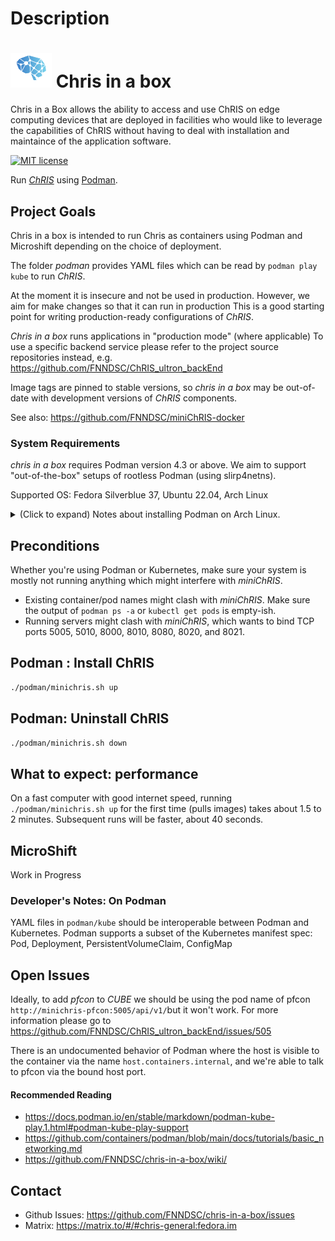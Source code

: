 # Description
# ![ChRIS logo](https://raw.githubusercontent.com/FNNDSC/ChRIS_ultron_backEnd/master/docs/assets/logo_chris.png) Chris in a box

Chris in a Box allows the ability to access and use ChRIS on edge computing devices that are deployed in facilities who would like to leverage the capabilities of ChRIS without having to deal with installation and maintaince of the application software. 

[![MIT license](https://img.shields.io/github/license/FNNDSC/chris-in-a-box)](LICENSE)

Run [_ChRIS_](https://chrisproject.org/) using [Podman](https://podman.io).

## Project Goals

Chris in a box is intended to run Chris as containers using Podman and Microshift depending on the choice of deployment. 

The folder _podman_ provides YAML files which can be read by `podman play kube` to run _ChRIS_.


At the moment it is insecure and not be used in production. However, we aim for make changes so that it can run in production
This is a good starting point for writing production-ready configurations of _ChRIS_.

_Chris in a box_ runs applications in "production mode" (where applicable)
To use a specific backend service please refer to the project source repositories instead, e.g. https://github.com/FNNDSC/ChRIS_ultron_backEnd

Image tags are pinned to stable versions, so _chris in a box_ may be out-of-date with development versions of _ChRIS_ components.

See also: https://github.com/FNNDSC/miniChRIS-docker

### System Requirements

_chris in a box_ requires Podman version 4.3 or above.
We aim to support "out-of-the-box" setups of rootless Podman (using slirp4netns).

Supported OS: Fedora Silverblue 37, Ubuntu 22.04, Arch Linux

<details>
<summary>
(Click to expand) Notes about installing Podman on Arch Linux.
</summary>

On Arch Linux, please consult the wiki: https://wiki.archlinux.org/title/Podman

Here's what worked for me (possibly helpful, definitely outdated info)

```shell
sudo pacman -Syu podman
sudo usermod --add-subuids 100000-165535 --add-subgids 100000-165535 $USER
```

</details>

## Preconditions

Whether you're using Podman or Kubernetes, make sure your system is mostly not
running anything which might interfere with _miniChRIS_.

- Existing container/pod names might clash with _miniChRIS_.
  Make sure the output of `podman ps -a` or `kubectl get pods` is empty-ish.
- Running servers might clash with _miniChRIS_, which wants to bind TCP ports
  5005, 5010, 8000, 8010, 8080, 8020, and 8021.

## Podman : Install ChRIS

```bash
./podman/minichris.sh up
```

## Podman: Uninstall ChRIS
```bash
./podman/minichris.sh down
```

## What to expect: performance

On a fast computer with good internet speed, running `./podman/minichris.sh up`
for the first time (pulls images) takes about 1.5 to 2 minutes.
Subsequent runs will be faster, about 40 seconds.

## MicroShift

Work in Progress

<!--
## ChRIS URLs

website        | URL
---------------|-----
ChRIS_ui       | http://localhost:8020/
ChRIS admin    | http://localhost:8000/chris-admin/
ChRIS_store_ui | http://localhost:8021/
Orthanc        | http://localhost:8042/
-->

<!--

## Note

For more information on how to run the user interface, please refer to https://github.com/FNNDSC/ChRIS_ui#readme

### Adding Plugins

[_chrisomatic_](https://github.com/FNNDSC/chrisomatic) is an easy way to
add plugins to _CUBE_. Currently, only adding plugins from https://chrisstore.co
is supported.

To add plugins, append the name of the plugin to `podman/chrisomatic.yml`
and then run

```shell
podman/minichris.sh chrisomatic
```

### Adding Plugins to CUBE

Plugins are added to _ChRIS_ via the Django admin dashboard.

https://github.com/FNNDSC/ChRIS_ultron_backEnd/wiki/%5BHOW-TO%5D-Register-a-plugin-via-Django-dashboard

Alternatively, plugins can be added declaratively.
A common use case would be to run locally built Python
[`chris_plugin`](https://github.com/FNNDSC/chris_plugin)-based
_ChRIS_ plugins. These can be added using `chrisomatic` by
listing their (docker) image tags. For example, if your local image
was built with the tag `localhost/myself/pl-workinprogress` by running

```shell
podman build -t localhost/myself/pl-workinprogress .
```

The bottom of your `podman/chrisomatic.yml` file should look like

```yaml
  plugins:
    - name: pl-dircopy
      version: 2.1.1
    - name: pl-tsdircopy
      version: 1.2.1
    - name: pl-topologicalcopy
      version: 0.2
    - name: pl-simpledsapp
      version: 2.1.0
    - localhost/myself/pl-workinprogress
```

After modifying `chrisomatic.yml`, apply the changes by running `./chrisomatic.sh`

For details, see https://github.com/FNNDSC/chrisomatic#plugins-and-pipelines
-->

### Developer's Notes: On Podman

YAML files in `podman/kube` should be interoperable between Podman and Kubernetes.
Podman supports a subset of the Kubernetes manifest spec:
Pod, Deployment, PersistentVolumeClaim, ConfigMap

## Open Issues
Ideally, to add _pfcon_ to _CUBE_ we should be using the pod name of pfcon `http://minichris-pfcon:5005/api/v1/`but it won't work.
For more information please go to https://github.com/FNNDSC/ChRIS_ultron_backEnd/issues/505

There is an undocumented behavior of Podman where the host is visible to the container
via the name `host.containers.internal`, and we're able to talk to pfcon via the bound
host port.

#### Recommended Reading

- https://docs.podman.io/en/stable/markdown/podman-kube-play.1.html#podman-kube-play-support
- https://github.com/containers/podman/blob/main/docs/tutorials/basic_networking.md
- https://github.com/FNNDSC/chris-in-a-box/wiki/

## Contact

- Github Issues: https://github.com/FNNDSC/chris-in-a-box/issues
- Matrix: https://matrix.to/#/#chris-general:fedora.im




